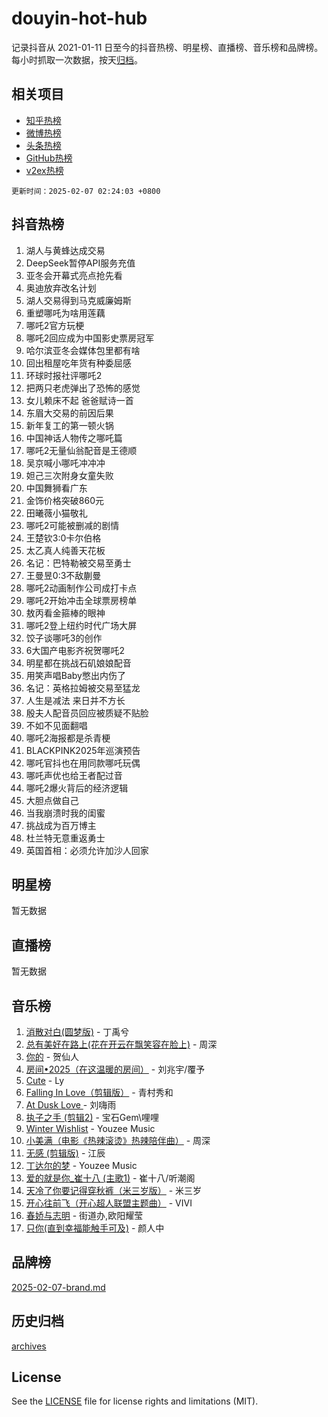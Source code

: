 # douyin-hot-hub

记录抖音从 2021-01-11 日至今的抖音热榜、明星榜、直播榜、音乐榜和品牌榜。每小时抓取一次数据，按天[归档](archives)。

## 相关项目

- [知乎热榜](https://github.com/lonnyzhang423/zhihu-hot-hub)
- [微博热榜](https://github.com/lonnyzhang423/weibo-hot-hub)
- [头条热榜](https://github.com/lonnyzhang423/toutiao-hot-hub)
- [GitHub热榜](https://github.com/lonnyzhang423/github-hot-hub)
- [v2ex热榜](https://github.com/lonnyzhang423/v2ex-hot-hub)


`更新时间：2025-02-07 02:24:03 +0800`

## 抖音热榜

1. 湖人与黄蜂达成交易
1. DeepSeek暂停API服务充值
1. 亚冬会开幕式亮点抢先看
1. 奥迪放弃改名计划
1. 湖人交易得到马克威廉姆斯
1. 重塑哪吒为啥用莲藕
1. 哪吒2官方玩梗
1. 哪吒2回应成为中国影史票房冠军
1. 哈尔滨亚冬会媒体包里都有啥
1. 回出租屋吃年货有种委屈感
1. 环球时报社评哪吒2
1. 把两只老虎弹出了恐怖的感觉
1. 女儿赖床不起 爸爸赋诗一首
1. 东眉大交易的前因后果
1. 新年复工的第一顿火锅
1. 中国神话人物传之哪吒篇
1. 哪吒2无量仙翁配音是王德顺
1. 吴京喊小哪吒冲冲冲
1. 妲己三次附身女童失败
1. 中国舞狮看广东
1. 金饰价格突破860元
1. 田曦薇小猫敬礼
1. 哪吒2可能被删减的剧情
1. 王楚钦3:0卡尔伯格
1. 太乙真人纯善天花板
1. 名记：巴特勒被交易至勇士
1. 王曼昱0:3不敌蒯曼
1. 哪吒2动画制作公司成打卡点
1. 哪吒2开始冲击全球票房榜单
1. 敖丙看金箍棒的眼神
1. 哪吒2登上纽约时代广场大屏
1. 饺子谈哪吒3的创作
1. 6大国产电影齐祝贺哪吒2
1. 明星都在挑战石矶娘娘配音
1. 用笑声唱Baby憋出内伤了
1. 名记：英格拉姆被交易至猛龙
1. 人生是减法 来日并不方长
1. 殷夫人配音员回应被质疑不贴脸
1. 不如不见面翻唱
1. 哪吒2海报都是杀青梗
1. BLACKPINK2025年巡演预告
1. 哪吒官抖也在用同款哪吒玩偶
1. 哪吒声优也给王者配过音
1. 哪吒2爆火背后的经济逻辑
1. 大胆点做自己
1. 当我崩溃时我的闺蜜
1. 挑战成为百万博主
1. 杜兰特无意重返勇士
1. 英国首相：必须允许加沙人回家

## 明星榜

暂无数据

## 直播榜

暂无数据

## 音乐榜

1. [消散对白(圆梦版)](https://sf6-cdn-tos.douyinstatic.com/obj/tos-cn-ve-2774/og4jB5I5IizzoZVAAAzWgBMAsMDWoArfwBOiFs) - 丁禹兮
1. [总有美好在路上(花在开云在飘笑容在脸上)](https://sf5-hl-cdn-tos.douyinstatic.com/obj/tos-cn-ve-2774/oU5u7NwtfBIvaNhoQBszOvAlRiAoiWAVVyBMq4) - 周深
1. [你的](https://sf5-hl-cdn-tos.douyinstatic.com/obj/tos-cn-ve-2774/oYuIeKf42jB7sEV6B2upMdpYAgfrQWj0FeRegh) - 贺仙人
1. [房间•2025（在这温暖的房间）](https://sf6-cdn-tos.douyinstatic.com/obj/tos-cn-ve-2774/oMzJcnT8BgIetASeBfwfEeBQVNfACiCifhfZP7g) - 刘兆宇/覆予
1. [Cute](https://sf5-hl-cdn-tos.douyinstatic.com/obj/tos-cn-ve-2774/o4IbIzHWKAAB4wsS5qMBRiiAlEBGTpQRNfFvuo) - Ly
1. [Falling In Love（剪辑版）](https://sf5-hl-cdn-tos.douyinstatic.com/obj/tos-cn-ve-2774/o8ajpA8zzgBPahbBIO8AcKGBLJezFCRd1wfP9f) - 青村秀和
1. [ At Dusk  Love ](https://sf5-hl-cdn-tos.douyinstatic.com/obj/tos-cn-ve-2774/o8CrpCf5CaYgI4ZrtQgMQAFEfuGqNnRSDQAPBc) - 刘嗨雨
1. [执子之手 (剪辑2)](https://sf5-hl-cdn-tos.douyinstatic.com/obj/tos-cn-ve-2774/oUoZLQjCc31XzqsBnBQUNgeKtYPBcgbFDwtfcu) - 宝石Gem\哩哩
1. [Winter Wishlist](https://sf5-hl-cdn-tos.douyinstatic.com/obj/tos-cn-ve-2774/oIIgUOeamCFCVAzxN6MFRLIBlLGpUqQxeeHrLE) - Youzee Music
1. [小美满（电影《热辣滚烫》热辣陪伴曲）](https://sf5-hl-cdn-tos.douyinstatic.com/obj/tos-cn-ve-2774/o0GAn2lSgfZIDUgtevCGDQYnFg4CwnrBaxbTZL) - 周深
1. [无感 (剪辑版)](https://sf5-hl-cdn-tos.douyinstatic.com/obj/tos-cn-ve-2774/o0eIsUzJBDlQaQFC5OFlgbMEZC1TFYBftOBn6p) - 江辰
1. [丁达尔的梦](https://sf5-hl-cdn-tos.douyinstatic.com/obj/tos-cn-ve-2774/oMU3WirUZBVQkAC9ccG5P2IQirziZM2RTInUY) - Youzee Music
1. [爱的就是你_崔十八 (主歌1)](https://sf5-hl-cdn-tos.douyinstatic.com/obj/tos-cn-ve-2774/oI5BO5DhFZ6UTcNCnZaOCBLtZ7WIMQGfgnXf5E) - 崔十八/听潮阁
1. [天冷了你要记得穿秋裤（米三岁版）](https://sf5-hl-cdn-tos.douyinstatic.com/obj/tos-cn-ve-2774/oQlIwVIDWiZ6BQilAorS7MA0AgCkQDvcZAdm1) - 米三岁
1. [开心往前飞（开心超人联盟主题曲）](https://sf5-hl-cdn-tos.douyinstatic.com/obj/tos-cn-ve-2774/9d8fb7c82cf1421fb93a9fe925275e0a) - VIVI
1. [春娇与志明](https://sf6-cdn-tos.douyinstatic.com/obj/tos-cn-ve-2774/e530d8fceb7044b39707d7f9ff54add1) - 街道办,欧阳耀莹
1. [只你(直到幸福能触手可及)](https://sf5-hl-cdn-tos.douyinstatic.com/obj/tos-cn-ve-2774/o0lBkRDzFTeaVSUz3ZZSCBVtZ5DIMQGfgmEAuE) - 颜人中

## 品牌榜

[2025-02-07-brand.md](archives/2025-02-07-brand.md)

## 历史归档

[archives](archives)

## License

See the [LICENSE](LICENSE) file for license rights and limitations (MIT).
